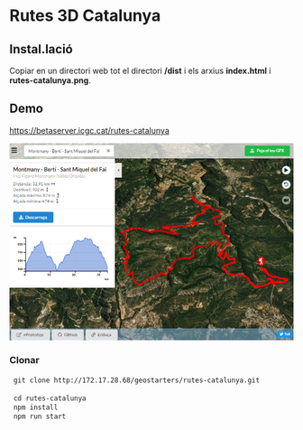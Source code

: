 # Rutes 3D Catalunya


## Instal.lació

 Copiar en un directori web tot el directori **/dist** i els arxius **index.html**  i **rutes-catalunya.png**.




## Demo

https://betaserver.icgc.cat/rutes-catalunya

![alt Visors](rutes-catalunya.png)
### Clonar

```
 git clone http://172.17.28.68/geostarters/rutes-catalunya.git

 cd rutes-catalunya
 npm install
 npm run start
```




